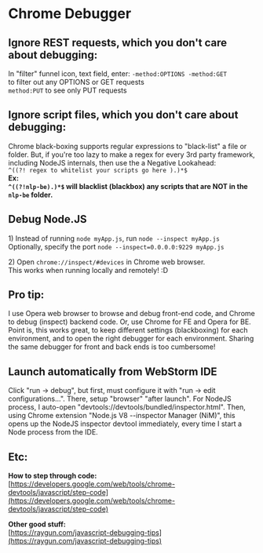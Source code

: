 # Chrome Debugger

## **Ignore REST requests, which you don't care about debugging:**

In "filter" funnel icon, text field, enter: `-method:OPTIONS -method:GET`   
to filter out any OPTIONS or GET requests  
`method:PUT` to see only PUT requests

## **Ignore script files, which you don't care about debugging:**

Chrome black-boxing supports regular expressions to "black-list" a file or folder. But, if you're too lazy to make a regex for every 3rd party framework, including NodeJS internals, then use the a Negative Lookahead:  
`^((?! regex to whitelist your scripts go here ).)*$`   
**Ex:   
`^((?!nlp-be).)*$` will blacklist \(blackbox\) any scripts that are NOT in the `nlp-be` folder.**

## **Debug Node.JS**

1\) Instead of running `node myApp.js`, run `node --inspect myApp.js`  
Optionally, specify the port `node --inspect=0.0.0.0:9229 myApp.js`

2\) Open `chrome://inspect/#devices` in Chrome web browser.  
This works when running locally and remotely! :D

## Pro tip:

I use Opera web browser to browse and debug front-end code, and Chrome to debug \(inspect\) backend code. Or, use Chrome for FE and Opera for BE. Point is, this works great, to keep different settings \(blackboxing\) for each environment, and to open the right debugger for each environment. Sharing the same debugger for front and back ends is too cumbersome!

## **Launch automatically from WebStorm IDE**

Click  "run -&gt; debug",  but first, must configure it with "run -&gt; edit configurations...". There, setup "browser" "after launch". For NodeJS process, I auto-open "devtools://devtools/bundled/inspector.html". Then, using Chrome extension "Node.js V8 --inspector Manager \(NiM\)", this opens up the NodeJS inspector devtool immediately, every time I start a Node process from the IDE.

## **Etc:**

**How to step through code:**  
[https://developers.google.com/web/tools/chrome-devtools/javascript/step-code](https://developers.google.com/web/tools/chrome-devtools/javascript/step-code)

**Other good stuff:**  
[https://raygun.com/javascript-debugging-tips](https://raygun.com/javascript-debugging-tips)

